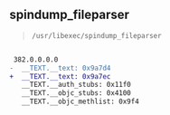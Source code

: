 ## spindump_fileparser

> `/usr/libexec/spindump_fileparser`

```diff

 382.0.0.0.0
-  __TEXT.__text: 0x9a7d4
+  __TEXT.__text: 0x9a7ec
   __TEXT.__auth_stubs: 0x11f0
   __TEXT.__objc_stubs: 0x4100
   __TEXT.__objc_methlist: 0x9f4

```
